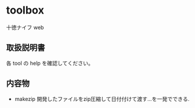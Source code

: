 # toolbox
十徳ナイフ web

## 取扱説明書

各 tool の help を確認してください。

## 内容物

- makezip
  開発したファイルをzip圧縮して日付付けて渡す...を一発でできる.